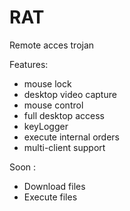 # RAT
Remote acces trojan

Features:
- mouse lock
- desktop video capture
- mouse control
- full desktop access
- keyLogger
- execute internal orders
- multi-client support

Soon :
- Download files
- Execute files
